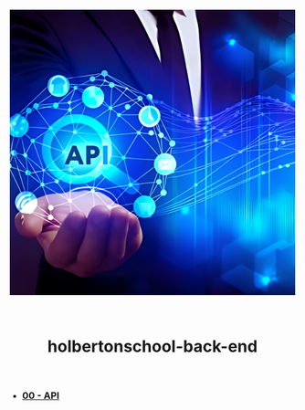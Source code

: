 <div align="center">
<br>

![Back_end.png](README-image/back_end.png)

</div>

<br>

<h1 align="center">holbertonschool-back-end</h1>

<br>

- ### **[00 - API](https://github.com/RazikaBengana/holbertonschool-back-end/tree/main/api)**